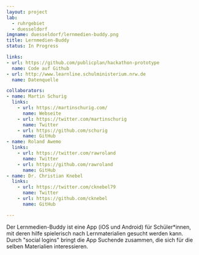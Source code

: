 ```yaml
---
layout: project
lab:
  - ruhrgebiet
  - duesseldorf
imgname: duesseldorf/lernmedien-buddy.png
title: Lernmedien-Buddy
status: In Progress

links:
- url: https://github.com/publicplan/hackathon-prototype
  name: Code auf Github
- url: http://www.learnline.schulministerium.nrw.de
  name: Datenquelle

collaborators:
- name: Martin Schurig
  links:
    - url: https://martinschurig.com/
      name: Webseite
    - url: https://twitter.com/martinschurig
      name: Twitter
    - url: https://github.com/schurig
      name: GitHub
- name: Roland Awemo
  links:
    - url: https://twitter.com/rawroland
      name: Twitter
    - url: https://github.com/rawroland
      name: GitHub
- name: Dr. Christian Knebel
  links:
    - url: https://twitter.com/cknebel79
      name: Twitter
    - url: https://github.com/cknebel
      name: GitHub

---
```


Der Lernmedien-Buddy ist eine App (iOS und Android) für Schüler*innen, mit deren hilfe spielerisch nach Lernmaterialien gesucht werden kann. Durch "social logins" bringt die App Suchende zusammen, die sich für die selben Materialien interessieren.
